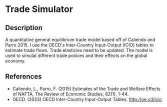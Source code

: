 # Trade Simulator

## Description

A quantitative general equilibrium trade model based off of Caliendo and Parro 2015. I use the OECD's Inter-Country Input-Output (ICIO) tables to estimate trade flows. Trade elasticies need to be updated. The model is used to simulat different trade policies and their effects on the global economy.

## References

- Caliendo, L., Parro, F. (2015) Estimates of the Trade and Welfare Effects of NAFTA, The Review of Economic Studies, 82(1), 1-44.
- OECD. (2023) OECD Inter-Country Input-Output Tables, http://oe.cd/icio

